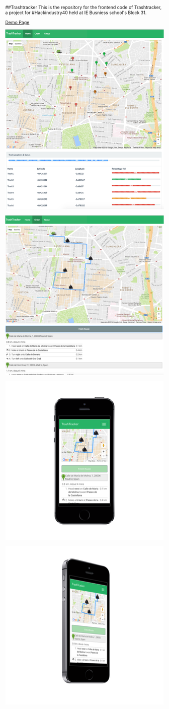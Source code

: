 ##Trashtracker
This is the repository for the frontend code of Trashtracker, a project for #Hackindustry40 held at IE Busniess school's Block 31.

[Demo Page](https://rawgit.com/Porco-Rosso/Trashtracker-Hackathon/master/index.html)

<img src="images/screen1.png">
<br><br>
<img src="images/screen2.png">
<br><br>
<img src="images/mockup/mockup1.png">
<br><br>
<img src="images/mockup/mockup2.png">